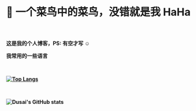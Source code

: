<h1>👋 一个菜鸟中的菜鸟，没错就是我 HaHa</h1>
<br />

<h4>这是我的个人博客，PS: 有空才写 ☺ 

<p> 我常用的一些语言 </p>
<br />

[![Top Langs](https://github-readme-stats.vercel.app/api/top-langs/?username=Tingfenghhh&layout=compact)](https://github.com/Tingfenghhh/github-readme-stats)
<br />

<br />

![Dusai's GitHub stats](https://github-readme-stats.vercel.app/api?username=Tingfenghhh&show_icons=true&theme=radical)


<!---
Tingfenghhh/Tingfenghhh is a ✨ special ✨ repository because its `README.md` (this file) appears on your GitHub profile.
You can click the Preview link to take a look at your changes.
--->
